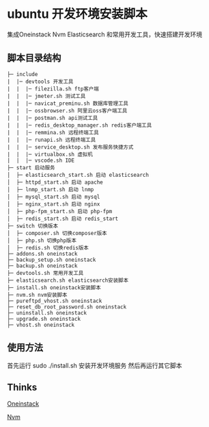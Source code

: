 # ubuntu 开发环境安装脚本

集成Oneinstack Nvm Elasticsearch 和常用开发工具，快速搭建开发环境



## 脚本目录结构

```
├─ include
|  |─ devtools 开发工具
|  |  |─ filezilla.sh ftp客户端
|  |  |─ jmeter.sh 测试工具
|  |  |─ navicat_preminu.sh 数据库管理工具
|  |  |─ ossbrowser.sh 阿里云oss客户端工具
|  |  |─ postman.sh api测试工具
|  |  |─ redis_desktop_manager.sh redis客户端工具
|  |  |─ remmina.sh 远程终端工具
|  |  |─ runapi.sh 远程终端工具
|  |  |─ service_desktop.sh 发布服务快捷方式
|  |  |─ virtualbox.sh 虚拟机
|  |  |─ vscode.sh IDE
├─ start 启动服务
│  ├─ elasticsearch_start.sh 启动 elasticsearch
│  ├─ httpd_start.sh 启动 apache
│  ├─ lnmp_start.sh 启动 lnmp
│  ├─ mysql_start.sh 启动 mysql
│  ├─ nginx_start.sh 启动 nginx
│  ├─ php-fpm_start.sh 启动 php-fpm
│  ├─ redis_start.sh 启动 redis_start
├─ switch 切换版本
│  ├─ composer.sh 切换composer版本
│  ├─ php.sh 切换php版本
│  ├─ redis.sh 切换redis版本
├─ addons.sh oneinstack 
├─ backup_setup.sh oneinstack
├─ backup.sh oneinstack
├─ devtools.sh 常用开发工具
├─ elasticsearch.sh elasticsearch安装脚本
├─ install.sh oneinstack安装脚本
├─ nvm.sh nvm安装脚本
├─ pureftpd_vhost.sh oneinstack
├─ reset_db_root_password.sh oneinstack
├─ uninstall.sh oneinstack
├─ upgrade.sh oneinstack
├─ vhost.sh oneinstack
```

## 使用方法
首先运行 sudo ./install.sh 安装开发环境服务 然后再运行其它脚本


## Thinks

[Oneinstack](https://github.com/oneinstack/oneinstack)

[Nvm](https://github.com/nvm-sh/nvm)

